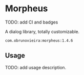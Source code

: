 # Morpheus

TODO: add CI and badges

A dialog library, totally customizable.

```com.obrunovieira:morpheus:1.4.6```

## Usage

TODO: add usage description.
